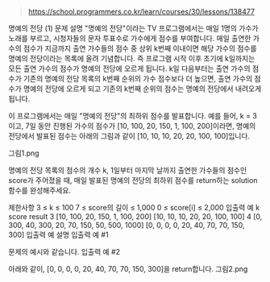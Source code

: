 > https://school.programmers.co.kr/learn/courses/30/lessons/138477

명예의 전당 (1)
문제 설명
"명예의 전당"이라는 TV 프로그램에서는 매일 1명의 가수가 노래를 부르고, 시청자들의 문자 투표수로 가수에게 점수를 부여합니다. 매일 출연한 가수의 점수가 지금까지 출연 가수들의 점수 중 상위 k번째 이내이면 해당 가수의 점수를 명예의 전당이라는 목록에 올려 기념합니다. 즉 프로그램 시작 이후 초기에 k일까지는 모든 출연 가수의 점수가 명예의 전당에 오르게 됩니다. k일 다음부터는 출연 가수의 점수가 기존의 명예의 전당 목록의 k번째 순위의 가수 점수보다 더 높으면, 출연 가수의 점수가 명예의 전당에 오르게 되고 기존의 k번째 순위의 점수는 명예의 전당에서 내려오게 됩니다.

이 프로그램에서는 매일 "명예의 전당"의 최하위 점수를 발표합니다. 예를 들어, k = 3이고, 7일 동안 진행된 가수의 점수가 [10, 100, 20, 150, 1, 100, 200]이라면, 명예의 전당에서 발표된 점수는 아래의 그림과 같이 [10, 10, 10, 20, 20, 100, 100]입니다.

그림1.png

명예의 전당 목록의 점수의 개수 k, 1일부터 마지막 날까지 출연한 가수들의 점수인 score가 주어졌을 때, 매일 발표된 명예의 전당의 최하위 점수를 return하는 solution 함수를 완성해주세요.

제한사항
3 ≤ k ≤ 100
7 ≤ score의 길이 ≤ 1,000
0 ≤ score[i] ≤ 2,000
입출력 예
k	score	result
3	[10, 100, 20, 150, 1, 100, 200]	[10, 10, 10, 20, 20, 100, 100]
4	[0, 300, 40, 300, 20, 70, 150, 50, 500, 1000]	[0, 0, 0, 0, 20, 40, 70, 70, 150, 300]
입출력 예 설명
입출력 예 #1

문제의 예시와 같습니다.
입출력 예 #2

아래와 같이, [0, 0, 0, 0, 20, 40, 70, 70, 150, 300]을 return합니다. 그림2.png